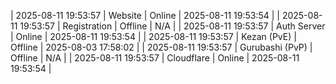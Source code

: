 | 2025-08-11 19:53:57 | Website | Online | 2025-08-11 19:53:54 |
| 2025-08-11 19:53:57 | Registration | Offline | N/A |
| 2025-08-11 19:53:57 | Auth Server | Online | 2025-08-11 19:53:54 |
| 2025-08-11 19:53:57 | Kezan (PvE) | Offline | 2025-08-03 17:58:02 |
| 2025-08-11 19:53:57 | Gurubashi (PvP) | Offline | N/A |
| 2025-08-11 19:53:57 | Cloudflare | Online | 2025-08-11 19:53:54 |

